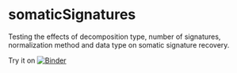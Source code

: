 # somaticSignatures
Testing the effects of decomposition type, number of signatures, normalization method and data type on somatic signature recovery.

Try it on [![Binder](https://mybinder.org/badge_logo.svg)](https://mybinder.org/v2/gh/pipekorsi/somaticSignatures/master)
